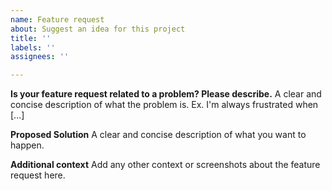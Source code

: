 ```yaml
---
name: Feature request
about: Suggest an idea for this project
title: ''
labels: ''
assignees: ''

---
```


**Is your feature request related to a problem? Please describe.**
A clear and concise description of what the problem is. Ex. I'm always frustrated when [...]

**Proposed Solution**
A clear and concise description of what you want to happen.


**Additional context**
Add any other context or screenshots about the feature request here.

